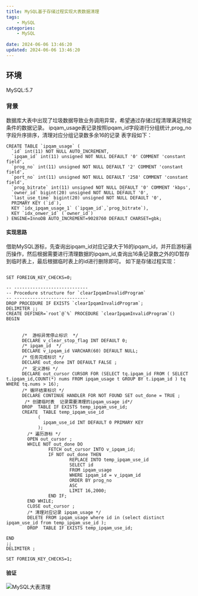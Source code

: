 ```yaml
---
title: MySQL基于存储过程实现大表数据清理
tags:
	- MySQL
categories: 
	- MySQL
	
date: 2024-06-06 13:46:20
updated: 2024-06-06 13:46:20
---
```

## <span id="inline-blue">环境</span>
MySQL:5.7
### <span id="inline-blue">背景</span>
数据库大表中出现了垃圾数据导致业务调用异常，希望通过存储过程清理满足特定条件的数据记录。
ipqam_usage表记录按照ipqam_id字段进行分组统计,prog_no字段升序排序，清理对应分组记录数多余16的记录
表字段如下：
```MySQL
CREATE TABLE `ipqam_usage` (
  `id` int(11) NOT NULL AUTO_INCREMENT,
  `ipqam_id` int(11) unsigned NOT NULL DEFAULT '0' COMMENT 'constant field',
  `prog_no` int(11) unsigned NOT NULL DEFAULT '2' COMMENT 'constant field',
  `port_no` int(11) unsigned NOT NULL DEFAULT '258' COMMENT 'constant field',
  `prog_bitrate` int(11) unsigned NOT NULL DEFAULT '0' COMMENT 'kbps',
  `owner_id` bigint(20) unsigned NOT NULL DEFAULT '0',
  `last_use_time` bigint(20) unsigned NOT NULL DEFAULT '0',
  PRIMARY KEY (`id`),
  KEY `idx_ipqam_usage_1` (`ipqam_id`,`prog_bitrate`),
  KEY `idx_onwer_id` (`owner_id`)
) ENGINE=InnoDB AUTO_INCREMENT=9028760 DEFAULT CHARSET=gbk;
```
#### <span id="inline-blue">实现思路</span>
借助MySQL游标，先查询出ipqam_id对应记录大于16的ipqam_id，并开启游标遍历操作，然后根据需要进行清理数据的ipqam_id,查询出16条记录数之外的ID暂存到临时表上，最后根据临时表上的id进行删除即可。
如下是存储过程实现：
```MySQL

SET FOREIGN_KEY_CHECKS=0;

-- ----------------------------
-- Procedure structure for `clearIpqamInvalidProgram`
-- ----------------------------
DROP PROCEDURE IF EXISTS `clearIpqamInvalidProgram`;
DELIMITER ;;
CREATE DEFINER=`root`@`%` PROCEDURE `clearIpqamInvalidProgram`()
BEGIN


	  /*  游标异常停止标识  */
	  DECLARE v_clear_stop_flag INT DEFAULT 0;
	  /* ipqam_id  */
	  DECLARE v_ipqam_id VARCHAR(60) DEFAULT NULL;
	  /* 任务完成标识 */
	  DECLARE out_done INT DEFAULT FALSE ; 
	  /*  定义游标 */
      DECLARE out_cursor CURSOR FOR (SELECT tq.ipqam_id FROM ( SELECT t.ipqam_id,COUNT(*) nums FROM ipqam_usage t GROUP BY t.ipqam_id ) tq WHERE tq.nums > 16);
	  /* 循环结束标识 */
	  DECLARE CONTINUE HANDLER FOR NOT FOUND SET out_done = TRUE ; 
	   /* 创建临时表  记录需要清理的ipqam_usage id*/
	  DROP  TABLE IF EXISTS temp_ipqam_use_id;
	  CREATE  TABLE temp_ipqam_use_id 
			(
			  ipqam_use_id INT DEFAULT 0 PRIMARY KEY
			);
		/* 遍历游标 */
		OPEN out_cursor ; 
		WHILE NOT out_done DO 
				FETCH out_cursor INTO v_ipqam_id; 
				IF NOT out_done THEN 	
						REPLACE INTO temp_ipqam_use_id
						SELECT id
						FROM ipqam_usage
						WHERE ipqam_id = v_ipqam_id
						ORDER BY prog_no
						ASC 
						LIMIT 16,2000; 
				END IF; 
		END WHILE; 
		CLOSE out_cursor ;
		/* 清理对应记录 ipqam_usage */
		DELETE FROM ipqam_usage where id in (select distinct ipqam_use_id from temp_ipqam_use_id );
		DROP  TABLE IF EXISTS temp_ipqam_use_id;

END
;;
DELIMITER ;

SET FOREIGN_KEY_CHECKS=1;
```
#### <span id="inline-blue">验证</span>
![MySQL大表清理](/images/mysql/mysql_20240606_001.png)

